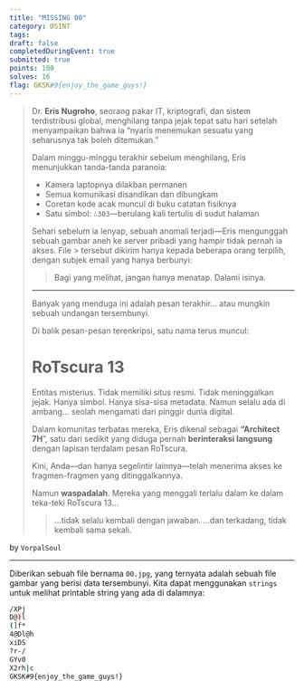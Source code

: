 ```yaml
---
title: "MISSING 00"
category: OSINT
tags: 
draft: false
completedDuringEvent: true
submitted: true
points: 100
solves: 16
flag: GKSK#9{enjoy_the_game_guys!}
---
```

> Dr. **Eris Nugroho**, seorang pakar IT, kriptografi, dan sistem terdistribusi global, menghilang tanpa jejak tepat satu hari setelah menyampaikan bahwa ia “nyaris menemukan sesuatu yang seharusnya tak boleh ditemukan.”
>
> Dalam minggu-minggu terakhir sebelum menghilang, Eris menunjukkan tanda-tanda paranoia:
>
> - Kamera laptopnya dilakban permanen
> - Semua komunikasi disandikan dan dibungkam
> - Coretan kode acak muncul di buku catatan fisiknya
> - Satu simbol: `∴303`—berulang kali tertulis di sudut halaman
>
> Sehari sebelum ia lenyap, sebuah anomali terjadi—Eris mengunggah sebuah gambar aneh ke server pribadi yang hampir tidak pernah ia akses. File > tersebut dikirim hanya kepada beberapa orang terpilih, dengan subjek email yang hanya berbunyi:
>
> > Bagi yang melihat, jangan hanya menatap. Dalami isinya.
> ---
> Banyak yang menduga ini adalah pesan terakhir… atau mungkin sebuah undangan tersembunyi.
>
> Di balik pesan-pesan terenkripsi, satu nama terus muncul:
> 
> # RoTscura 13
> Entitas misterius.
> Tidak memiliki situs resmi.
> Tidak meninggalkan jejak.
> Hanya simbol. Hanya sisa-sisa metadata.
> Namun selalu ada di ambang… seolah mengamati dari pinggir dunia digital.
>
> Dalam komunitas terbatas mereka, Eris dikenal sebagai **“Architect 7H**”, satu dari sedikit yang diduga pernah **berinteraksi langsung** dengan lapisan terdalam pesan RoTscura.
>
> Kini, Anda—dan hanya segelintir lainnya—telah menerima akses ke fragmen-fragmen yang ditinggalkannya.
>
> Namun **waspadalah**. Mereka yang menggali terlalu dalam ke dalam teka-teki RoTscura 13...
>
> > …tidak selalu kembali dengan jawaban.
> > …dan terkadang, tidak kembali sama sekali.

by `VorpalSoul`

---

Diberikan sebuah file bernama `00.jpg`, yang ternyata adalah sebuah file gambar yang berisi data tersembunyi. Kita dapat menggunakan `strings` untuk melihat printable string yang ada di dalamnya:

```bash
/XPj
D@)l
(]f*
4@Dl@h
xiDS
?r-/
GYv0
X2rh|c
GKSK#9{enjoy_the_game_guys!}
```
